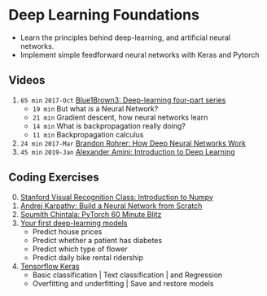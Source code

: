# Deep Learning Foundations
- Learn the principles behind deep-learning, and artificial neural networks.
- Implement simple feedforward neural networks with Keras and Pytorch

## Videos

1. `65 min` `2017-Oct` [Blue1Brown3: Deep-learning four-part series][v1]
    - `19 min` But what *is* a Neural Network?
    - `21 min` Gradient descent, how neural networks learn
    - `14 min` What is backpropagation really doing?
    - `11 min` Backpropagation calculus
2. `24 min` `2017-Mar` [Brandon Rohrer: How Deep Neural Networks Work][v2]
3. `45 min` `2019-Jan` [Alexander Amini: Introduction to Deep Learning][v3]

## Coding Exercises

0. [Stanford Visual Recognition Class: Introduction to Numpy][c0]
1. [Andrej Karpathy: Build a Neural Network from Scratch][c1]
2. [Soumith Chintala: PyTorch 60 Minute Blitz][c2]
3. [Your first deep-learning models][c3]
    - Predict house prices
    - Predict whether a patient has diabetes
    - Predict which type of flower
    - Predict daily bike rental ridership
4. [Tensorflow Keras][c4]
    - Basic classification | Text classification | and Regression
    - Overfitting and underfitting | Save and restore models

[v1]: https://3blue1brown.com/neural-networks
[v2]: https://brohrer.github.io/how_neural_networks_work.html
[v3]: https://www.youtube.com/watch?v=5v1JnYv_yWs

[c0]: http://cs231n.github.io/python-numpy-tutorial/
[c1]: http://cs231n.github.io/neural-networks-case-study/
[c2]: https://pytorch.org/tutorials/beginner/deep_learning_60min_blitz.html
[c3]: https://github.com/mithi/deep-blueberry-code/tree/master/ch01-foundations
[c4]: https://www.tensorflow.org/tutorials/keras
